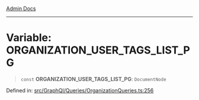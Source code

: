 [Admin Docs](/)

***

# Variable: ORGANIZATION\_USER\_TAGS\_LIST\_PG

> `const` **ORGANIZATION\_USER\_TAGS\_LIST\_PG**: `DocumentNode`

Defined in: [src/GraphQl/Queries/OrganizationQueries.ts:256](https://github.com/PalisadoesFoundation/talawa-admin/blob/main/src/GraphQl/Queries/OrganizationQueries.ts#L256)
